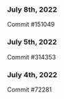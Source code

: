 ### July 8th, 2022

Commit #151049

### July 5th, 2022

Commit #314353


### July 4th, 2022

Commit #72281
